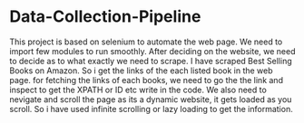 # Data-Collection-Pipeline
This project is based on selenium to automate the web page. We need to import few modules to run smoothly.
After deciding on the website, we need to decide as to what exactly we need to scrape. I have scraped Best Selling Books on Amazon. So i get the links of the each listed book in the web page.
for fetching the links of each books, we need to go the the link and inspect to get the XPATH or ID etc write in the code.
We also need to nevigate and scroll the page as its a dynamic website, it gets loaded as you scroll. So i have used infinite scrolling or lazy loading to get the information.
